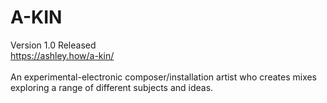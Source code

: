 # A-KIN

Version 1.0 Released
<br>
https://ashley.how/a-kin/
<br>
<br>
An experimental-electronic composer/installation artist who creates mixes exploring a range of different subjects and ideas.
